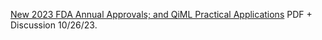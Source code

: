 [New 2023 FDA Annual Approvals; and QiML Practical Applications](https://www.chemicalqdevice.com/new-2023-fda-annual-approvals-qiml-applications) PDF + Discussion 10/26/23.
